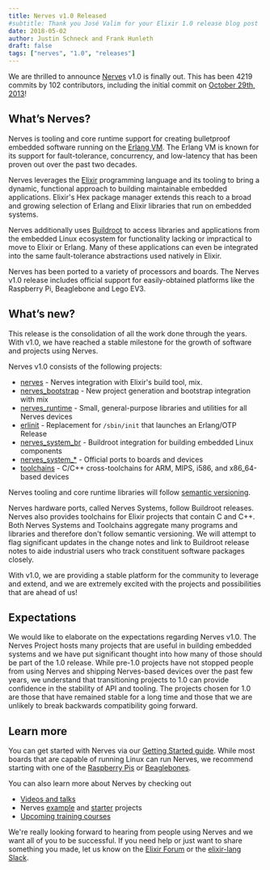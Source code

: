 ```yaml
---
title: Nerves v1.0 Released
#subtitle: Thank you José Valim for your Elixir 1.0 release blog post
date: 2018-05-02
author: Justin Schneck and Frank Hunleth
draft: false
tags: ["nerves", "1.0", "releases"]
---
```


We are thrilled to announce [Nerves][nerves] v1.0 is finally out. This has been
4219 commits by 102 contributors, including the initial commit on [October 29th,
2013][first_commit]!

<!--more-->

## What’s Nerves?

Nerves is tooling and core runtime support for creating bulletproof embedded
software running on the [Erlang VM][erlang]. The Erlang VM is known for its
support for fault-tolerance, concurrency, and low-latency that has been proven
out over the past two decades.

Nerves leverages the [Elixir][elixir] programming language and its tooling to
bring a dynamic, functional approach to building maintainable embedded
applications. Elixir's Hex package manager extends this reach to a broad and
growing selection of Erlang and Elixir libraries that run on embedded systems.

Nerves additionally uses [Buildroot][buildroot] to access libraries and
applications from the embedded Linux ecosystem for functionality lacking or
impractical to move to Elixir or Erlang. Many of these applications can even be
integrated into the same fault-tolerance abstractions used natively in Elixir.

Nerves has been ported to a variety of processors and boards. The Nerves v1.0
release includes official support for easily-obtained platforms like the
Raspberry Pi, Beaglebone and Lego EV3.

## What’s new?

This release is the consolidation of all the work done through the years. With
v1.0, we have reached a stable milestone for the growth of software and projects
using Nerves.

Nerves v1.0 consists of the following projects:

* [nerves][nerves] - Nerves integration with Elixir's build tool, mix.
* [nerves_bootstrap][nerves_bootstrap] - New project generation and bootstrap integration with mix
* [nerves_runtime][nerves_runtime] - Small, general-purpose libraries and utilities for all Nerves devices
* [erlinit][erlinit] - Replacement for `/sbin/init` that launches an Erlang/OTP Release
* [nerves_system_br][nerves_system_br] - Buildroot integration for building embedded Linux components
* [nerves\_system\_\*][nerves_system_rpi0] - Official ports to boards and devices
* [toolchains][toolchains] - C/C++ cross-toolchains for ARM, MIPS, i586, and x86_64-based devices

Nerves tooling and core runtime libraries will follow [semantic versioning][semantic_versioning].

Nerves hardware ports, called Nerves Systems, follow Buildroot releases. Nerves
also provides toolchains for Elixir projects that contain C and C++. Both Nerves
Systems and Toolchains aggregate many programs and libraries and therefore don't
follow semantic versioning. We will attempt to flag significant updates in the
change notes and link to Buildroot release notes to aide industrial users who
track constituent software packages closely.

With v1.0, we are providing a stable platform for the community to leverage and
extend, and we are extremely excited with the projects and possibilities that
are ahead of us!

## Expectations

We would like to elaborate on the expectations regarding Nerves v1.0. The Nerves
Project hosts many projects that are useful in building embedded systems and we
have put significant thought into how many of those should be part of the 1.0
release. While pre-1.0 projects have not stopped people from using Nerves and
shipping Nerves-based devices over the past few years, we understand that
transitioning projects to 1.0 can provide confidence in the stability of API and
tooling. The projects chosen for 1.0 are those that have remained stable for a
long time and those that we are unlikely to break backwards compatibility going
forward.

## Learn more

You can get started with Nerves via our [Getting Started guide][getting_started].
While most boards that are capable of running Linux can
run Nerves, we recommend starting with one of the [Raspberry Pis][raspberry_pi]
or [Beaglebones][beaglebone].

You can also learn more about Nerves by checking out

* [Videos and talks][videos_and_talks]
* Nerves [example][examples] and [starter][nerves_init_gadget] projects
* [Upcoming training courses][training]

We're really looking forward to hearing from people using Nerves and we want all
of you to be successful. If you need help or just want to share something you
made, let us know on the [Elixir Forum][forum] or the [elixir-lang Slack][slack].

[forum]: http://elixirforum.com/
[slack]: https://elixir-slackin.herokuapp.com/
[raspberry_pi]: https://www.raspberrypi.org
[beaglebone]: https://beagleboard.org
[buildroot]: https://buildroot.org
[nerves]: https://hex.pm/packages/nerves
[nerves_bootstrap]: https://hex.pm/packages/nerves_bootstrap
[erlinit]: https://github.com/nerves-project/erlinit
[nerves_runtime]: https://hex.pm/packages/nerves_runtime
[nerves_system_rpi0]: https://hex.pm/packages/nerves_system_rpi0
[nerves_system_br]: https://hex.pm/packages/nerves_system_br
[toolchains]: https://github.com/nerves-project/toolchains
[elixir]: https://elixir-lang.org
[getting_started]: https://hexdocs.pm/nerves/getting-started.html
[videos_and_talks]: https://nerves-project.org/watch/
[examples]: https://github.com/nerves-project/nerves_examples
[training]: https://elixirconf.com/#training-schedule
[first_commit]: https://github.com/nerves-project/nerves_system_br/tree/dcd9a16edc39146a505c6e854579a03145c2d439
[nerves]: https://nerves-project.org
[nerves_init_gadget]: https://github.com/nerves-project/nerves_init_gadget
[semantic_versioning]: https://semver.org
[erlang]: http://www.erlang.org

